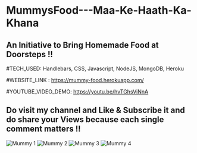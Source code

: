 # MummysFood---Maa-Ke-Haath-Ka-Khana
## An Initiative to Bring Homemade Food at Doorsteps !!

#TECH_USED: Handlebars, CSS, Javascript, NodeJS, MongoDB, Heroku

#WEBSITE_LINK : https://mummy-food.herokuapp.com/

#YOUTUBE_VIDEO_DEMO: https://youtu.be/hvTGhsViNnA

## Do visit my channel and Like & Subscribe it and do share your Views because each single comment matters !!

![Mummy 1](https://user-images.githubusercontent.com/45869380/117172212-3601b980-ade9-11eb-8b59-ca24b49c512f.png)
![Mummy 2](https://user-images.githubusercontent.com/45869380/117172223-39954080-ade9-11eb-86ab-a84711535275.png)
![Mummy 3](https://user-images.githubusercontent.com/45869380/117172246-3e59f480-ade9-11eb-9a4d-6fa2e0b70e19.png)
![Mummy 4](https://user-images.githubusercontent.com/45869380/117172262-431ea880-ade9-11eb-96b5-c78c226ccbca.png)
